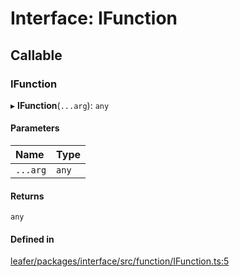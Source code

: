 # Interface: IFunction

## Callable

### IFunction

▸ **IFunction**(`...arg`): `any`

#### Parameters

| Name | Type |
| :------ | :------ |
| `...arg` | `any` |

#### Returns

`any`

#### Defined in

[leafer/packages/interface/src/function/IFunction.ts:5](https://github.com/leaferjs/leafer/blob/8d161c2/packages/interface/src/function/IFunction.ts#L5)
